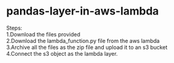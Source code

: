 # pandas-layer-in-aws-lambda
 Steps:<br/>
   1.Download the files provided<br/>
   2.Download the lambda_function.py file from the aws lambda<br/>
   3.Archive all the files as the zip file and upload it to an s3 bucket<br/>
   4.Connect the s3 object as the lambda layer. 
